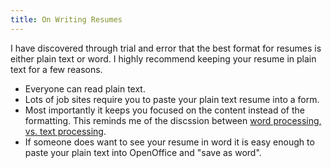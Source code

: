 ```yaml
--- 
title: On Writing Resumes
---
```

I have discovered through trial and error that the best format for resumes is either plain text or word. I highly recommend keeping your resume in plain text for a few reasons.

* Everyone can read plain text.
* Lots of job sites require you to paste your plain text resume into a form.
* Most importantly it keeps you focused on the content instead of the formatting. This reminds me of the discssion between [word processing, vs. text processing](http://linuxgazette.net/issue22/words.html).
* If someone does want to see your resume in word it is easy enough to paste your plain text into OpenOffice and "save as word".


